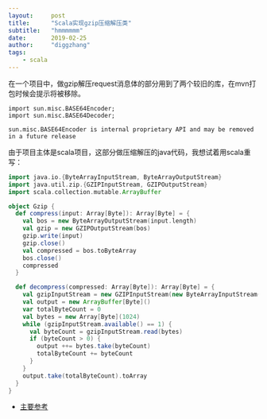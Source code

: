 ```yaml
---
layout:     post
title:      "Scala实现gzip压缩解压类"
subtitle:   "hmmmmmm"
date:       2019-02-25
author:     "diggzhang"
tags:
    - scala
---
```



在一个项目中，做gzip解压request消息体的部分用到了两个较旧的库，在mvn打包时候会提示将被移除。

```
import sun.misc.BASE64Encoder;
import sun.misc.BASE64Decoder;
```

```shell
sun.misc.BASE64Encoder is internal proprietary API and may be removed in a future release
```

由于项目主体是scala项目，这部分做压缩解压的java代码，我想试着用scala重写：


```scala
import java.io.{ByteArrayInputStream, ByteArrayOutputStream}
import java.util.zip.{GZIPInputStream, GZIPOutputStream}
import scala.collection.mutable.ArrayBuffer

object Gzip {
  def compress(input: Array[Byte]): Array[Byte] = {
    val bos = new ByteArrayOutputStream(input.length)
    val gzip = new GZIPOutputStream(bos)
    gzip.write(input)
    gzip.close()
    val compressed = bos.toByteArray
    bos.close()
    compressed
  }

  def decompress(compressed: Array[Byte]): Array[Byte] = {
    val gzipInputStream = new GZIPInputStream(new ByteArrayInputStream(compressed))
    val output = new ArrayBuffer[Byte]()
    var totalByteCount = 0
    val bytes = new Array[Byte](1024)
    while (gzipInputStream.available() == 1) {
      val byteCount = gzipInputStream.read(bytes)
      if (byteCount > 0) {
        output ++= bytes.take(byteCount)
        totalByteCount += byteCount
      }
    }
    output.take(totalByteCount).toArray
  }
}
```


- [主要参考](https://gist.github.com/owainlewis/1e7d1e68a6818ee4d50e)